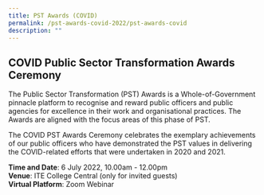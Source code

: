 ```yaml
---
title: PST Awards (COVID)
permalink: /pst-awards-covid-2022/pst-awards-covid
description: ""
---
```

## COVID Public Sector Transformation Awards Ceremony

The Public Sector Transformation (PST) Awards is a Whole-of-Government pinnacle platform to recognise and reward public officers and public agencies for excellence in their work and organisational practices. The Awards are aligned with the focus areas of this phase of PST.

The COVID PST Awards Ceremony celebrates the exemplary achievements of our public officers who have demonstrated the PST values in delivering the COVID-related efforts that were undertaken in 2020 and 2021.

<b>Time and Date</b>: 6 July 2022, 10.00am - 12.00pm<br>
<b>Venue</b>: ITE College Central (only for invited guests)<br>
<b>Virtual Platform</b>: Zoom Webinar<br>